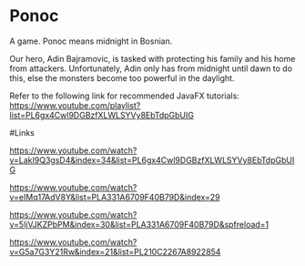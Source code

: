 # Ponoc
A game. Ponoc means midnight in Bosnian.

Our hero, Adin Bajramovic, is tasked with protecting his family and his home from attackers.
Unfortunately, Adin only has from midnight until dawn to do this, else the monsters become too powerful in the daylight.

Refer to the following link for recommended JavaFX tutorials: https://www.youtube.com/playlist?list=PL6gx4Cwl9DGBzfXLWLSYVy8EbTdpGbUIG

#Links

https://www.youtube.com/watch?v=LakI9Q3gsD4&index=34&list=PL6gx4Cwl9DGBzfXLWLSYVy8EbTdpGbUIG

https://www.youtube.com/watch?v=eIMq17AdV8Y&list=PLA331A6709F40B79D&index=29

https://www.youtube.com/watch?v=5IjVJKZPbPM&index=30&list=PLA331A6709F40B79D&spfreload=1

https://www.youtube.com/watch?v=G5a7G3Y21Rw&index=21&list=PL210C2267A8922854
